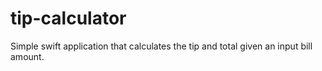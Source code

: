 # tip-calculator
Simple swift application that calculates the tip and total given an input bill amount.
